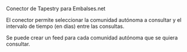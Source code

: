 Conector de Tapestry para Embalses.net

El conector permite seleccionar la comunidad autónoma a consultar y el intervalo de tiempo (en días) entre las consultas.

Se puede crear un feed para cada comunidad autónoma que se quiera consultar.